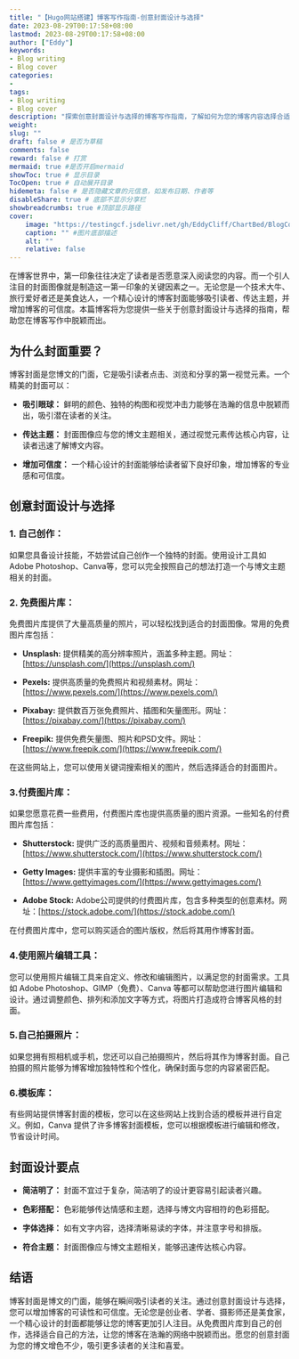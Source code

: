 ```yaml
---
title: "【Hugo网站搭建】博客写作指南-创意封面设计与选择"
date: 2023-08-29T00:17:58+08:00
lastmod: 2023-08-29T00:17:58+08:00
author: ["Eddy"]
keywords: 
- Blog writing
- Blog cover
categories: 
- 
tags: 
- Blog writing
- Blog cover
description: "探索创意封面设计与选择的博客写作指南，了解如何为您的博客内容选择合适的封面图像，并掌握设计工具和资源，让您的博客在视觉上更具吸引力和专业性。提升您的博客封面，吸引读者注意，传达您的主题与理念。"
weight:
slug: ""
draft: false # 是否为草稿
comments: false
reward: false # 打赏
mermaid: true #是否开启mermaid
showToc: true # 显示目录
TocOpen: true # 自动展开目录
hidemeta: false # 是否隐藏文章的元信息，如发布日期、作者等
disableShare: true # 底部不显示分享栏
showbreadcrumbs: true #顶部显示路径
cover:
    image: "https://testingcf.jsdelivr.net/gh/EddyCliff/ChartBed/BlogCover/website1.jpg" #图片路径例如：posts/tech/123/123.png
    caption: "" #图片底部描述
    alt: ""
    relative: false
---
```


在博客世界中，第一印象往往决定了读者是否愿意深入阅读您的内容。而一个引人注目的封面图像就是制造这一第一印象的关键因素之一。无论您是一个技术大牛、旅行爱好者还是美食达人，一个精心设计的博客封面能够吸引读者、传达主题，并增加博客的可信度。本篇博客将为您提供一些关于创意封面设计与选择的指南，帮助您在博客写作中脱颖而出。

## 为什么封面重要？

博客封面是您博文的门面，它是吸引读者点击、浏览和分享的第一视觉元素。一个精美的封面可以：

- **吸引眼球：** 鲜明的颜色、独特的构图和视觉冲击力能够在浩瀚的信息中脱颖而出，吸引潜在读者的关注。

- **传达主题：** 封面图像应与您的博文主题相关，通过视觉元素传达核心内容，让读者迅速了解博文内容。

- **增加可信度：** 一个精心设计的封面能够给读者留下良好印象，增加博客的专业感和可信度。

## 创意封面设计与选择

### 1. **自己创作：**

 如果您具备设计技能，不妨尝试自己创作一个独特的封面。使用设计工具如Adobe Photoshop、Canva等，您可以完全按照自己的想法打造一个与博文主题相关的封面。

### 2. **免费图片库：** 

免费图片库提供了大量高质量的照片，可以轻松找到适合的封面图像。常用的免费图片库包括：

- **Unsplash:** 提供精美的高分辨率照片，涵盖多种主题。网址：[https://unsplash.com/](https://unsplash.com/)

- **Pexels:** 提供高质量的免费照片和视频素材。网址：[https://www.pexels.com/](https://www.pexels.com/)

- **Pixabay:** 提供数百万张免费照片、插图和矢量图形。网址：[https://pixabay.com/](https://pixabay.com/)

- **Freepik:** 提供免费矢量图、照片和PSD文件。网址：[https://www.freepik.com/](https://www.freepik.com/)

在这些网站上，您可以使用关键词搜索相关的图片，然后选择适合的封面图片。

### 3.**付费图片库：** 

如果您愿意花费一些费用，付费图片库也提供高质量的图片资源。一些知名的付费图片库包括：

- **Shutterstock:** 提供广泛的高质量图片、视频和音频素材。网址：[https://www.shutterstock.com/](https://www.shutterstock.com/)

- **Getty Images:** 提供丰富的专业摄影和插图。网址：[https://www.gettyimages.com/](https://www.gettyimages.com/)

- **Adobe Stock:** Adobe公司提供的付费图片库，包含多种类型的创意素材。网址：[https://stock.adobe.com/](https://stock.adobe.com/)

在付费图片库中，您可以购买适合的图片版权，然后将其用作博客封面。

### **4.使用照片编辑工具：**

 您可以使用照片编辑工具来自定义、修改和编辑图片，以满足您的封面需求。工具如 Adobe Photoshop、GIMP（免费）、Canva 等都可以帮助您进行图片编辑和设计。通过调整颜色、排列和添加文字等方式，将图片打造成符合博客风格的封面。

### 5.**自己拍摄照片：** 

如果您拥有照相机或手机，您还可以自己拍摄照片，然后将其作为博客封面。自己拍摄的照片能够为博客增加独特性和个性化，确保封面与您的内容紧密匹配。

### 6.**模板库：**

 有些网站提供博客封面的模板，您可以在这些网站上找到合适的模板并进行自定义。例如，Canva 提供了许多博客封面模板，您可以根据模板进行编辑和修改，节省设计时间。

## 封面设计要点

- **简洁明了：** 封面不宜过于复杂，简洁明了的设计更容易引起读者兴趣。

- **色彩搭配：** 色彩能够传达情感和主题，选择与博文内容相符的色彩搭配。

- **字体选择：** 如有文字内容，选择清晰易读的字体，并注意字号和排版。

- **符合主题：** 封面图像应与博文主题相关，能够迅速传达核心内容。

## 结语

博客封面是博文的门面，能够在瞬间吸引读者的关注。通过创意封面设计与选择，您可以增加博客的可读性和可信度。无论您是创业者、学者、摄影师还是美食家，一个精心设计的封面都能够让您的博客更加引人注目。从免费图片库到自己的创作，选择适合自己的方法，让您的博客在浩瀚的网络中脱颖而出。愿您的创意封面为您的博文增色不少，吸引更多读者的关注和喜爱。

